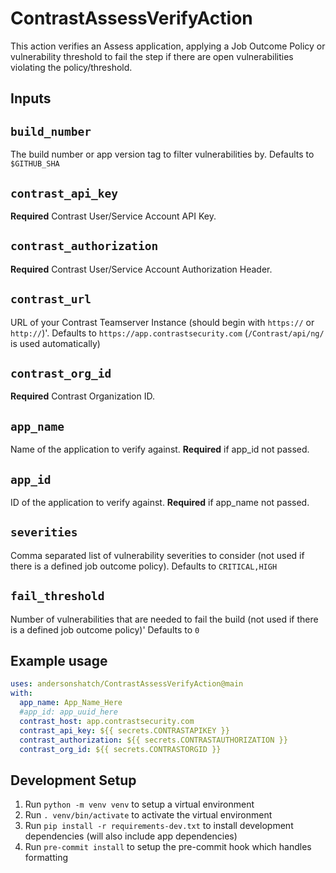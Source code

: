 # ContrastAssessVerifyAction

This action verifies an Assess application, applying a Job Outcome Policy or vulnerability threshold to fail the step if there are open vulnerabilities violating the policy/threshold.

## Inputs

## `build_number`

The build number or app version tag to filter vulnerabilities by.
Defaults to `$GITHUB_SHA`

## `contrast_api_key`

**Required** Contrast User/Service Account API Key.

## `contrast_authorization`

**Required** Contrast User/Service Account Authorization Header.

## `contrast_url`

URL of your Contrast Teamserver Instance (should begin with `https://` or `http://`)'.
Defaults to `https://app.contrastsecurity.com`
(`/Contrast/api/ng/` is used automatically)

## `contrast_org_id`

**Required** Contrast Organization ID.

## `app_name`

Name of the application to verify against. **Required** if app_id not passed.

## `app_id`

ID of the application to verify against. **Required** if app_name not passed.

## `severities`

Comma separated list of vulnerability severities to consider (not used if there is a defined job outcome policy).
Defaults to `CRITICAL,HIGH`

## `fail_threshold`

Number of vulnerabilities that are needed to fail the build (not used if there is a defined job outcome policy)'
Defaults to `0`


## Example usage

```yaml
uses: andersonshatch/ContrastAssessVerifyAction@main
with:
  app_name: App_Name_Here
  #app_id: app_uuid_here
  contrast_host: app.contrastsecurity.com
  contrast_api_key: ${{ secrets.CONTRASTAPIKEY }}
  contrast_authorization: ${{ secrets.CONTRASTAUTHORIZATION }}
  contrast_org_id: ${{ secrets.CONTRASTORGID }}
```

## Development Setup
1. Run `python -m venv venv` to setup a virtual environment
1. Run `. venv/bin/activate` to activate the virtual environment
1. Run `pip install -r requirements-dev.txt` to install development dependencies (will also include app dependencies)
1. Run `pre-commit install` to setup the pre-commit hook which handles formatting
